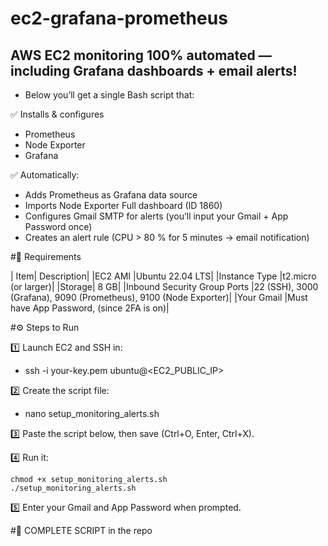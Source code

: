 # ec2-grafana-prometheus

## AWS EC2 monitoring 100% automated — including Grafana dashboards + email alerts!
- Below you’ll get a single Bash script that:

✅ Installs & configures
  - Prometheus
  - Node Exporter
  - Grafana

✅ Automatically:
  - Adds Prometheus as Grafana data source
  - Imports Node Exporter Full dashboard (ID 1860)
  - Configures Gmail SMTP for alerts (you’ll input your Gmail + App Password once)
  - Creates an alert rule (CPU > 80 % for 5 minutes → email notification)

#🧩 Requirements

| Item|	Description|
|EC2 AMI	|Ubuntu 22.04 LTS|
|Instance Type	|t2.micro (or larger)|
|Storage|	8 GB|
|Inbound Security Group Ports	|22 (SSH), 3000 (Grafana), 9090 (Prometheus), 9100 (Node Exporter)|
|Your Gmail	|Must have App Password,  (since 2FA is on)|


#⚙️ Steps to Run

1️⃣ Launch EC2 and SSH in:
  - ssh -i your-key.pem ubuntu@<EC2_PUBLIC_IP>
  
2️⃣ Create the script file:
  - nano setup_monitoring_alerts.sh

3️⃣ Paste the script below, then save (Ctrl+O, Enter, Ctrl+X).

4️⃣ Run it:

```
chmod +x setup_monitoring_alerts.sh
./setup_monitoring_alerts.sh
```

5️⃣ Enter your Gmail and App Password when prompted.


#🚀 COMPLETE SCRIPT in the repo
